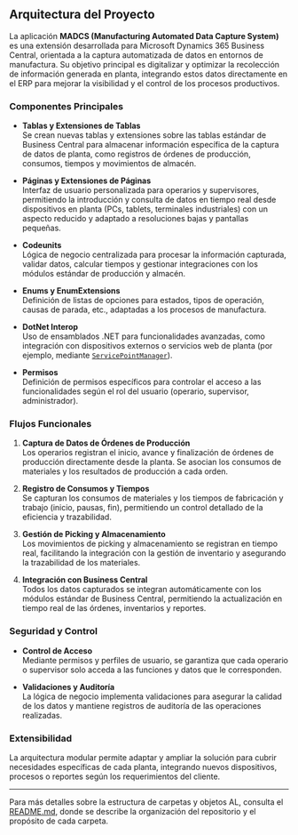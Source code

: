 ## Arquitectura del Proyecto

La aplicación **MADCS (Manufacturing Automated Data Capture System)** es una extensión desarrollada para Microsoft Dynamics 365 Business Central, orientada a la captura automatizada de datos en entornos de manufactura. Su objetivo principal es digitalizar y optimizar la recolección de información generada en planta, integrando estos datos directamente en el ERP para mejorar la visibilidad y el control de los procesos productivos.

### Componentes Principales

- **Tablas y Extensiones de Tablas**  
  Se crean nuevas tablas y extensiones sobre las tablas estándar de Business Central para almacenar información específica de la captura de datos de planta, como registros de órdenes de producción, consumos, tiempos y movimientos de almacén.

- **Páginas y Extensiones de Páginas**  
  Interfaz de usuario personalizada para operarios y supervisores, permitiendo la introducción y consulta de datos en tiempo real desde dispositivos en planta (PCs, tablets, terminales industriales) con un aspecto reducido y adaptado a resoluciones bajas y pantallas pequeñas.

- **Codeunits**  
  Lógica de negocio centralizada para procesar la información capturada, validar datos, calcular tiempos y gestionar integraciones con los módulos estándar de producción y almacén.

- **Enums y EnumExtensions**  
  Definición de listas de opciones para estados, tipos de operación, causas de parada, etc., adaptadas a los procesos de manufactura.

- **DotNet Interop**  
  Uso de ensamblados .NET para funcionalidades avanzadas, como integración con dispositivos externos o servicios web de planta (por ejemplo, mediante [`ServicePointManager`](app/dotnet/dotnet.al)).

- **Permisos**  
  Definición de permisos específicos para controlar el acceso a las funcionalidades según el rol del usuario (operario, supervisor, administrador).

### Flujos Funcionales

1. **Captura de Datos de Órdenes de Producción**  
   Los operarios registran el inicio, avance y finalización de órdenes de producción directamente desde la planta. Se asocian los consumos de materiales y los resultados de producción a cada orden.

2. **Registro de Consumos y Tiempos**  
   Se capturan los consumos de materiales y los tiempos de fabricación y trabajo (inicio, pausas, fin), permitiendo un control detallado de la eficiencia y trazabilidad.

3. **Gestión de Picking y Almacenamiento**  
   Los movimientos de picking y almacenamiento se registran en tiempo real, facilitando la integración con la gestión de inventario y asegurando la trazabilidad de los materiales.

4. **Integración con Business Central**  
   Todos los datos capturados se integran automáticamente con los módulos estándar de Business Central, permitiendo la actualización en tiempo real de las órdenes, inventarios y reportes.

### Seguridad y Control

- **Control de Acceso**  
  Mediante permisos y perfiles de usuario, se garantiza que cada operario o supervisor solo acceda a las funciones y datos que le corresponden.

- **Validaciones y Auditoría**  
  La lógica de negocio implementa validaciones para asegurar la calidad de los datos y mantiene registros de auditoría de las operaciones realizadas.

### Extensibilidad

La arquitectura modular permite adaptar y ampliar la solución para cubrir necesidades específicas de cada planta, integrando nuevos dispositivos, procesos o reportes según los requerimientos del cliente.

---

Para más detalles sobre la estructura de carpetas y objetos AL, consulta el [README.md](../README.md), donde se describe la organización del repositorio y el propósito de cada carpeta.